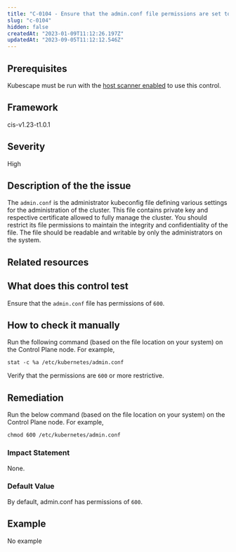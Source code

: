 ```yaml
---
title: "C-0104 - Ensure that the admin.conf file permissions are set to 600"
slug: "c-0104"
hidden: false
createdAt: "2023-01-09T11:12:26.197Z"
updatedAt: "2023-09-05T11:12:12.546Z"
---
```

## Prerequisites
Kubescape must be run with the [host scanner enabled](../scanning.md#the-host-scanner) to use this control.
## Framework
cis-v1.23-t1.0.1
## Severity
High
## Description of the the issue
The `admin.conf` is the administrator kubeconfig file defining various settings for the administration of the cluster. This file contains private key and respective certificate allowed to fully manage the cluster. You should restrict its file permissions to maintain the integrity and confidentiality of the file. The file should be readable and writable by only the administrators on the system.
## Related resources

## What does this control test
Ensure that the `admin.conf` file has permissions of `600`.
## How to check it manually
Run the following command (based on the file location on your system) on the Control Plane node. For example,

 
```
stat -c %a /etc/kubernetes/admin.conf

```
 Verify that the permissions are `600` or more restrictive.
## Remediation
Run the below command (based on the file location on your system) on the Control Plane node. For example,

 
```
chmod 600 /etc/kubernetes/admin.conf

```
### Impact Statement
None.
### Default Value
By default, admin.conf has permissions of `600`.
## Example
No example